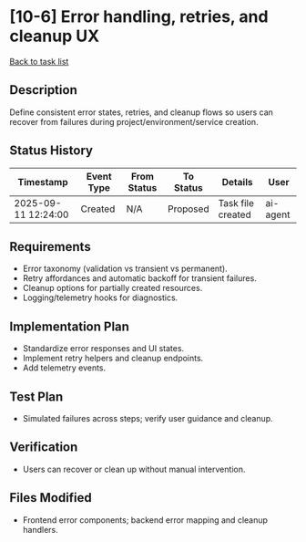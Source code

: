 # [10-6] Error handling, retries, and cleanup UX

[Back to task list](./tasks.md)

## Description
Define consistent error states, retries, and cleanup flows so users can recover from failures during project/environment/service creation.

## Status History
| Timestamp | Event Type | From Status | To Status | Details | User |
|-----------|------------|-------------|-----------|---------|------|
| 2025-09-11 12:24:00 | Created | N/A | Proposed | Task file created | ai-agent |

## Requirements
- Error taxonomy (validation vs transient vs permanent).
- Retry affordances and automatic backoff for transient failures.
- Cleanup options for partially created resources.
- Logging/telemetry hooks for diagnostics.

## Implementation Plan
- Standardize error responses and UI states.
- Implement retry helpers and cleanup endpoints.
- Add telemetry events.

## Test Plan
- Simulated failures across steps; verify user guidance and cleanup.

## Verification
- Users can recover or clean up without manual intervention.

## Files Modified
- Frontend error components; backend error mapping and cleanup handlers.
